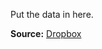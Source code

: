 Put the data in here.  

**Source:** [Dropbox](https://www.dropbox.com/sh/x7o65bv5gtsw5h4/AAAgUVnkKwlCXDHaVjHRUUuEa?dl=0)
